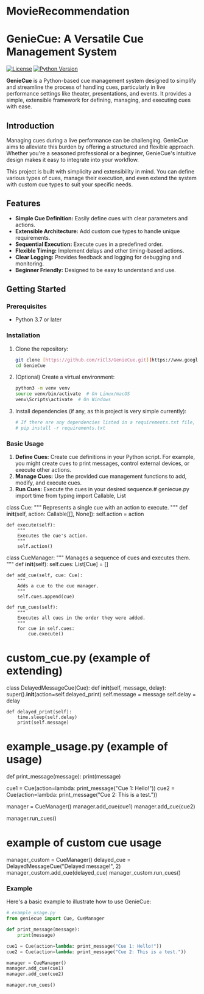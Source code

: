 # MovieRecommendation
# GenieCue: A Versatile Cue Management System

[![License](https://img.shields.io/badge/License-MIT-blue.svg)](LICENSE) [![Python Version](https://img.shields.io/badge/python-3.7+-blue.svg)](https://www.python.org/downloads/)

**GenieCue** is a Python-based cue management system designed to simplify and streamline the process of handling cues, particularly in live performance settings like theater, presentations, and events. It provides a simple, extensible framework for defining, managing, and executing cues with ease.

## Introduction

Managing cues during a live performance can be challenging. GenieCue aims to alleviate this burden by offering a structured and flexible approach. Whether you're a seasoned professional or a beginner, GenieCue's intuitive design makes it easy to integrate into your workflow.

This project is built with simplicity and extensibility in mind. You can define various types of cues, manage their execution, and even extend the system with custom cue types to suit your specific needs.

## Features

* **Simple Cue Definition:** Easily define cues with clear parameters and actions.
* **Extensible Architecture:** Add custom cue types to handle unique requirements.
* **Sequential Execution:** Execute cues in a predefined order.
* **Flexible Timing:** Implement delays and other timing-based actions.
* **Clear Logging:** Provides feedback and logging for debugging and monitoring.
* **Beginner Friendly:** Designed to be easy to understand and use.

## Getting Started

### Prerequisites

* Python 3.7 or later

### Installation

1.  Clone the repository:

    ```bash
    git clone [https://github.com/riCl3/GenieCue.git](https://www.google.com/search?q=https://github.com/riCl3/GenieCue.git)
    cd GenieCue
    ```

2.  (Optional) Create a virtual environment:

    ```bash
    python3 -m venv venv
    source venv/bin/activate  # On Linux/macOS
    venv\Scripts\activate  # On Windows
    ```

3.  Install dependencies (if any, as this project is very simple currently):

    ```bash
    # If there are any dependencies listed in a requirements.txt file, install them with:
    # pip install -r requirements.txt
    ```

### Basic Usage

1.  **Define Cues:** Create cue definitions in your Python script. For example, you might create cues to print messages, control external devices, or execute other actions.
2.  **Manage Cues:** Use the provided cue management functions to add, modify, and execute cues.
3.  **Run Cues:** Execute the cues in your desired sequence.# geniecue.py
import time
from typing import Callable, List

class Cue:
    """
    Represents a single cue with an action to execute.
    """
    def __init__(self, action: Callable[[], None]):
        self.action = action

    def execute(self):
        """
        Executes the cue's action.
        """
        self.action()

class CueManager:
    """
    Manages a sequence of cues and executes them.
    """
    def __init__(self):
        self.cues: List[Cue] = []

    def add_cue(self, cue: Cue):
        """
        Adds a cue to the cue manager.
        """
        self.cues.append(cue)

    def run_cues(self):
        """
        Executes all cues in the order they were added.
        """
        for cue in self.cues:
            cue.execute()

# custom_cue.py (example of extending)
class DelayedMessageCue(Cue):
    def __init__(self, message, delay):
        super().__init__(action=self.delayed_print)
        self.message = message
        self.delay = delay

    def delayed_print(self):
        time.sleep(self.delay)
        print(self.message)

# example_usage.py (example of usage)
def print_message(message):
    print(message)

cue1 = Cue(action=lambda: print_message("Cue 1: Hello!"))
cue2 = Cue(action=lambda: print_message("Cue 2: This is a test."))

manager = CueManager()
manager.add_cue(cue1)
manager.add_cue(cue2)

manager.run_cues()

# example of custom cue usage
manager_custom = CueManager()
delayed_cue = DelayedMessageCue("Delayed message!", 2)
manager_custom.add_cue(delayed_cue)
manager_custom.run_cues()

### Example

Here's a basic example to illustrate how to use GenieCue:

```python
# example_usage.py
from geniecue import Cue, CueManager

def print_message(message):
    print(message)

cue1 = Cue(action=lambda: print_message("Cue 1: Hello!"))
cue2 = Cue(action=lambda: print_message("Cue 2: This is a test."))

manager = CueManager()
manager.add_cue(cue1)
manager.add_cue(cue2)

manager.run_cues()
